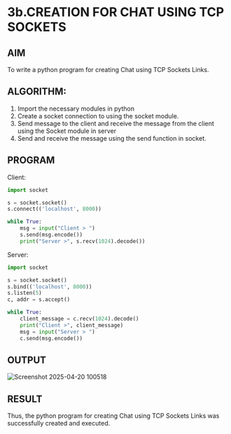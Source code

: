 # 3b.CREATION FOR CHAT USING TCP SOCKETS

## AIM
To write a python program for creating Chat using TCP Sockets Links.

## ALGORITHM:
1. Import the necessary modules in python
2. Create a socket connection to using the socket module.
3. Send message to the client and receive the message from the client using the Socket module in
 server
4. Send and receive the message using the send function in socket.
   
## PROGRAM

Client:
```python
import socket

s = socket.socket()
s.connect(('localhost', 8000))

while True:
    msg = input("Client > ")
    s.send(msg.encode())
    print("Server >", s.recv(1024).decode())
```

Server:
```python
import socket

s = socket.socket()
s.bind(('localhost', 8000))
s.listen(5)
c, addr = s.accept()

while True:
    client_message = c.recv(1024).decode()
    print("Client >", client_message)
    msg = input("Server > ")
    c.send(msg.encode())
```
## OUTPUT
![Screenshot 2025-04-20 100518](https://github.com/user-attachments/assets/784a5319-62ba-4a24-b7fe-d4ababbb0df5)


## RESULT
Thus, the python program for creating Chat using TCP Sockets Links was successfully created and executed.

